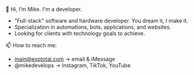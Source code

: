 👋 Hi, I’m Mike. I'm a developer.
- "Full-stack" software and hardware developer. You dream it, I make it.
- Specialization in automations, bots, applications, and websites.
- Looking for clients with technology goals to achieve.

📫 How to reach me:
- main@exptotal.com -> email & iMessage 
- @mikedevelops -> Instagram, TikTok, YouTube
